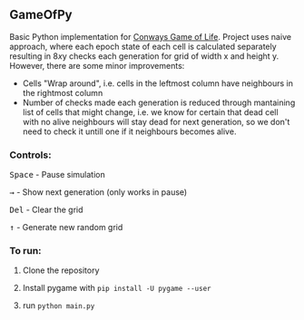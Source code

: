 ## GameOfPy

Basic Python implementation for [Conways Game of Life](https://en.wikipedia.org/wiki/Conway%27s_Game_of_Life  "Conway's Game of Life"). 
Project uses naive approach, where each epoch state of each cell is calculated separately resulting in 8*x*y checks each generation for grid of width x and height y. However, there are some minor improvements:
- Cells "Wrap around", i.e. cells in the leftmost column have neighbours in the rightmost column 
- Number of checks made each generation is reduced through mantaining list of cells that might change, i.e. we know for certain that dead cell with no alive neighbours will stay dead for next generation, so we don't need to check it untill one if it neighbours becomes alive. 

### Controls:
<kbd>Space</kbd> - Pause simulation

<kbd>→</kbd> - Show next generation (only works in pause)

<kbd>Del</kbd> - Clear the grid

<kbd>↑</kbd> - Generate new random grid

### To run:

1. Clone the repository

2. Install pygame with `pip install -U pygame --user`

3. run `python main.py`
